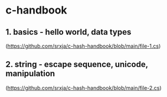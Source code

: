 # c-handbook

## 1. basics - hello world, data types
(https://github.com/srxja/c-hash-handbook/blob/main/file-1.cs)
## 2. string - escape sequence, unicode, manipulation
(https://github.com/srxja/c-hash-handbook/blob/main/file-2.cs)

